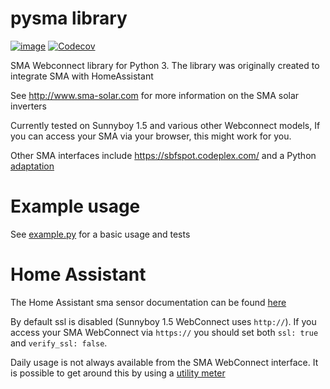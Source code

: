 pysma library
=============

[![image](https://circleci.com/gh/kellerza/pysma.svg?style=svg)](https://circleci.com/gh/kellerza/pysma)
[![Codecov](https://codecov.io/gh/kellerza/pysma/branch/master/graph/badge.svg)](https://codecov.io/gh/kellerza/pysma)

SMA Webconnect library for Python 3. The library was originally created
to integrate SMA with HomeAssistant

See <http://www.sma-solar.com> for more information on the SMA solar
inverters

Currently tested on Sunnyboy 1.5 and various other Webconnect models, If
you can access your SMA via your browser, this might work for you.

Other SMA interfaces include <https://sbfspot.codeplex.com/> and a
Python [adaptation](https://github.com/TD22057/T-Home/)

Example usage
=============

See [example.py](./example.py) for a basic usage and tests

Home Assistant
==============

The Home Assistant sma sensor documentation can be found
[here](https://www.home-assistant.io/components/sma)

By default ssl is disabled (Sunnyboy 1.5 WebConnect uses `http://`). If
you access your SMA WebConnect via `https://` you should set both
`ssl: true` and `verify_ssl: false`.

Daily usage is not always available from the SMA WebConnect interface.
It is possible to get around this by using a
[utility meter](https://www.home-assistant.io/components/utility_meter)
